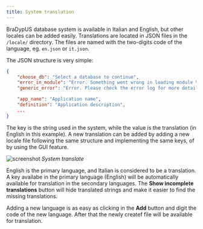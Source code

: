 ```yaml
---
title: System translation
---
```



BraDypUS database system is available in Italian and English, 
but other locales can be added easily. Translations are located in
JSON files in the `/locale/` directory. The files are named with the
two-digits code of the language, eg. `en.json` or `it.json`.

The JSON structure is very simple:

```JSON
{
    "choose_db": "Select a database to continue",
    "error_in_module": "Error. Something went wrong in loading module %s",
    "generic_error": "Error. Please check the error log for more details",

    "app_name": "Application name",
    "definition": "Application description",
    ...
}
```

The key is the string used in the system, while the value is the translation 
(in English in this example). A new translation can be added by adding a new 
locale file following the same structure and implementing the same keys, of by 
using the GUI feature.

![screenshot](../../images/usage/sys-translate-main.png "System translate")
*System translate*

English is the primary language, and Italian is considered to be a translation.
A key availabe in the primary language (English) will be automatically available
for translation in the secondary languages. The **Show incomplete translations**
button will hide translated strings and make it easier to find the missing translations.

Adding a new language is as easy as clicking in the **Add** button and digit the code
of the new language. After that the newly createf file will be available for translation.